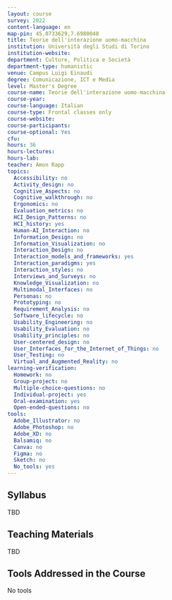 ```yaml
---
layout: course
survey: 2022
content-language: en
map-pin: 45.0733629,7.6980048
title: Teorie dell'interazione uomo-macchina
institution: Università degli Studi di Torino
institution-website:  
department: Culture, Politica e Società
department-type: humanistic
venue: Campus Luigi Einaudi
degree: Comunicazione, ICT e Media
level: Master's Degree
course-name: Teorie dell'interazione uomo-macchina
course-year: 
course-language: Italian
course-type: Frontal classes only
course-website: 
course-participants: 
course-optional: Yes
cfu: 
hours: 36
hours-lectures: 
hours-lab: 
teacher: Amon Rapp
topics: 
  Accessibility: no
  Activity_design: no
  Cognitive_Aspects: no
  Cognitive_walkthrough: no
  Ergonomics: no
  Evaluation_metrics: no
  HCI_Design_Patterns: no
  HCI_history: yes
  Human-AI_Interaction: no
  Information_Design: no
  Information_Visualization: no
  Interaction_Design: no
  Interaction_models_and_frameworks: yes
  Interaction_paradigms: yes
  Interaction_styles: no
  Interviews_and_Surveys: no
  Knowledge_Visualization: no
  Multimodal_Interfaces: no
  Personas: no
  Prototyping: no
  Requirement_Analysis: no
  Software_lifecycle: no
  Usability_Engineering: no
  Usability_Evaluation: no
  Usability_principles: no
  User-centered_design: no
  User_Interfaces_for_the_Internet_of_Things: no
  User_Testing: no
  Virtual_and_Augmented_Reality: no
learning-verification: 
  Homework: no 
  Group-project: no 
  Multiple-choice-questions: no 
  Individual-project: yes 
  Oral-examination: yes 
  Open-ended-questions: no 
tools: 
  Adobe_Illustrator: no 
  Adobe_Photoshop: no 
  Adobe_XD: no 
  Balsamiq: no 
  Canva: no 
  Figma: no 
  Sketch: no 
  No_tools: yes 
---
```



## Syllabus 
TBD

## Teaching Materials 
TBD

## Tools Addressed in the Course 
No tools
